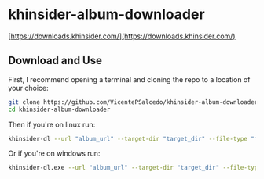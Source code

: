 # khinsider-album-downloader
[https://downloads.khinsider.com/](https://downloads.khinsider.com/)
## Download and Use
First, I recommend opening a terminal and cloning the repo to a location of your choice:
```bash
git clone https://github.com/VicentePSalcedo/khinsider-album-downloader.git
cd khinsider-album-downloader
```
Then if you're on linux run:
```bash
khinsider-dl --url "album_url" --target-dir "target_dir" --file-type "file_type"
```
Or if you're on windows run:
```bash
khinsider-dl.exe --url "album_url" --target-dir "target_dir" --file-type "file_type"
```
